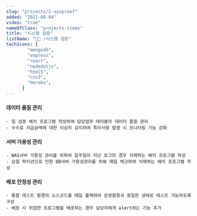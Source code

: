 ```yaml
---
slug: "projects/2-sysproof"
added: "2021-08-04"
video: "true"
nameOfClass: "projects-items"
title: "시스템 검증"
listName: "👩‍💻 /시스템 검증"
techIcons: [
        "mongodb",
        "express",
        "react",
        "nodedotjs",
        "html5",
        "css3",
        "heroku",
      ]
---
```


#### 데이터 품질 관리
    - 일 검증 배치 프로그램 작성하여 담당업무 테이블의 데이터 품질 관리
    - 수수료 지급금액에 대한 이상치 감지하여 특이사항 발생 시 모니터링 기능 강화      

#### 서버 가용성 관리 
    - WAS서버 가용성 관리를 위하여 일주일이 지난 로그의 경우 삭제하는 배치 프로그램 작성 
    - 요일 파티션으로 인한 DB서버 가용성관리를 위해 매일 체크하여 삭제하는 배치 프로그램 작성 
 
#### 배포 안정성 관리 
    - 통합 테스트 환경의 소스코드를 매일 롤백하여 운영환경과 동일한 상태로 테스트 가능하도록 구성
    - 배포 시 위험한 프로그램을 배포하는 경우 담당자에게 alert하는 기능 추가 